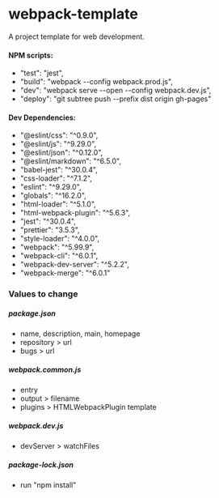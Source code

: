 # webpack-template

A project template for web development.

#### NPM scripts:

- "test": "jest",<br>
- "build": "webpack --config webpack.prod.js",<br>
- "dev": "webpack serve --open --config webpack.dev.js",<br>
- "deploy": "git subtree push --prefix dist origin gh-pages"<br>

#### Dev Dependencies:

- "@eslint/css": "^0.9.0",<br>
- "@eslint/js": "^9.29.0",<br>
- "@eslint/json": "^0.12.0",<br>
- "@eslint/markdown": "^6.5.0",<br>
- "babel-jest": "^30.0.4",<br>
- "css-loader": "^7.1.2",<br>
- "eslint": "^9.29.0",<br>
- "globals": "^16.2.0",<br>
- "html-loader": "^5.1.0",<br>
- "html-webpack-plugin": "^5.6.3",<br>
- "jest": "^30.0.4",<br>
- "prettier": "3.5.3",<br>
- "style-loader": "^4.0.0",<br>
- "webpack": "^5.99.9",<br>
- "webpack-cli": "^6.0.1",<br>
- "webpack-dev-server": "^5.2.2",<br>
- "webpack-merge": "^6.0.1"

### Values to change

##### package.json

- name, description, main, homepage
- repository > url
- bugs > url

##### webpack.common.js

- entry
- output > filename
- plugins > HTMLWebpackPlugin template

##### webpack.dev.js

- devServer > watchFiles

##### package-lock.json

- run "npm install"
